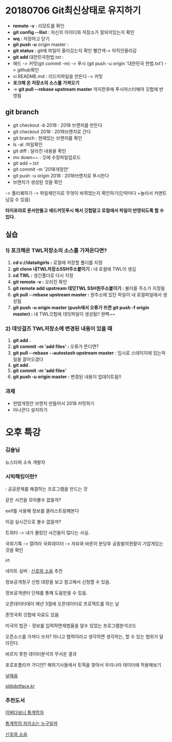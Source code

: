 # 20180706 Git최신상태로 유지하기

- **remote -v** : 리모트를 확인
- **git config --llist** : 자신의 아이디와 저장소가 잘되어있는지 확인
- **wq** : 저장하고 닫기
- **git push -u** origin master : 
- **git status** : git에 파일이 올라갔는지 확인 빨간색-> 아직안올라감
- **git add**  대한민국헌법.txt : 
- 애드 -> 커밋(git commit -m) -> 푸시 (git push -u origin '대한민국 헌법.txt') -> github확인
- vi README.md : 리드미파일을 만든다 ->  커밋 
- **포크해 온 저장소의 소스를 가져오기** 
- -> **git pull --rebase upstream master**   까지한후에 푸시마스터해야 깃헙에 반영됨

## git branch

- git checkout -b 2018 : 2018 브랜치를 만든다
- git checkout 2018 : 2018브랜치로 간다
- git branch : 현재있는 브랜치를 확인
- ls -al :파일확인
- git diff : 달라진 내용을 확인
- mv down~~ : 깃에 수정파일업로드
- git add ~.txt
- git commit -m '2018개정안'
- git push -u origin 2018 : 2018브랜치로 푸시한다
- 브랜치가 생성된 것을 확인

-> 풀리퀘하기 -> 파일체인지로 무엇이 바뀌었는지 확인하기(단락마다 +눌러서 커맨트 남길 수 있음)  

**타이포라로 문서만들고 애드커밋푸시 해서 깃헙말고 로컬에서 파일이 반영되도록 할 수 있다.**



## 실습

### 1) 포크해온 TWL저장소의 소스를 가져온다면?

1. **cd c://dataitgirls :** 로컬에 저장할 폴더를 지정
2. **git clone 내TWL저장소SSH주소붙이기 :** 내 로컬에 TWL이 생김
3. **cd TWL :** 생긴폴더로 다시 지정
4. **git remote -v :** 오리진 확인
5. **git remote add upstream 데잇TWL SSH원주소붙이기 :** 불러올 주소가 지정됨
6. **git pull --rebase upstream master :** 원주소에 있던 파일이 내 로컬파일에서 생성됨
7. **git push -u origin master (push에서 오류가 뜨면 git push -f origin master) :** 내 TWL깃헙에 데잇파일이 생성됨!! 완벽~~



### 2) 데잇걸즈 TWL저장소에 변경된 내용이 있을 때

1. **git add .** 
2. **git commit -m 'add files'  :** 오류가 뜬다면?
3. **git pull --rebase --autostash upstream master** : 임시로 스테이지에 있는파일을 끌어오겠다
4. **git add .**
5. **git commit -m 'add files'**
6. **git push -u origin master :** 변경된 내용이 업데이트됨!! 



### 과제 

- 헌법개정안 브랜치 만들어서 2018 커밋하기
- 아나콘다 설치하기



# 오후 특강

### 김슬님

뉴스타파 소속 개발자

### 시빅해킹이란?

 : 공공문제를 해결하는 프로그램을 만드는 것

같은 사건을 모아볼수 없을까?

exif를 사용해 정보를 클러스트링해본다

이걸 실시간으로 볼수 없을까?

트위터 -> 내가 몰랐던 사건들이 많다는 사실.

국회기록 -> 열려라 국회데이터 -> 자유와 바른이 분당후 공동발의현황이 가깝게있는것을 확인 

irt 

네이트 실버 : [신호와 소음](http://www.aladin.co.kr/shop/wproduct.aspx?ISBN=8966187587&start=pnaver_02) 추천

정보공개청구 신청 대장을 보고 참고해서 신청할 수 있음.

정보공개센터 단체를 통해 도움받을 수 있음.

오픈데이터데이 매년 3월에 오픈데이터로 프로젝트를 하는 날

존맛국회 깃헙에 자료도 있음

미국의 법관 - 정보를 입력하면재범율을 알수 있었는 프로그램분석코드

오픈소스를 가져다 쓰자? 아니고 협력이라고 생각하면 생각하는, 할 수 있는 범위가 달라진다.

바르지 못한 데이터분석의  무서운 결과

포로포플리카 가디언? 해외기사들에서 토픽을 찾아서 우리나라 데이터에 적용해보기

[널채움](https://nullfull.github.io/)

sl@dotface.kr



### 추천도서

[어쩌다보니 통계학자](http://www.aladin.co.kr/shop/wproduct.aspx?ItemId=63822455)

[통계학의 피카소는 누구일까](http://www.aladin.co.kr/shop/wproduct.aspx?ItemId=10980902) 

[신호와 소음](http://www.aladin.co.kr/shop/wproduct.aspx?ISBN=8966187587&start=pnaver_02)


